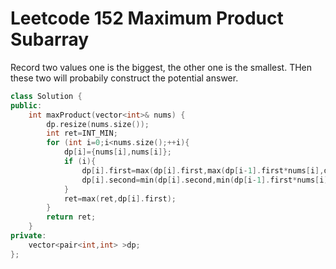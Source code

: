 # Leetcode 152 Maximum Product Subarray

Record two values one is the biggest, the other one is the smallest. THen these two will probabily construct the potential answer.
```cpp
class Solution {
public:
    int maxProduct(vector<int>& nums) {
        dp.resize(nums.size());
        int ret=INT_MIN;
        for (int i=0;i<nums.size();++i){
            dp[i]={nums[i],nums[i]};
            if (i){
                dp[i].first=max(dp[i].first,max(dp[i-1].first*nums[i],dp[i-1].second*nums[i]));
                dp[i].second=min(dp[i].second,min(dp[i-1].first*nums[i],dp[i-1].second*nums[i]));
            }
            ret=max(ret,dp[i].first);
        }
        return ret;
    }
private:
    vector<pair<int,int> >dp;
};
```
